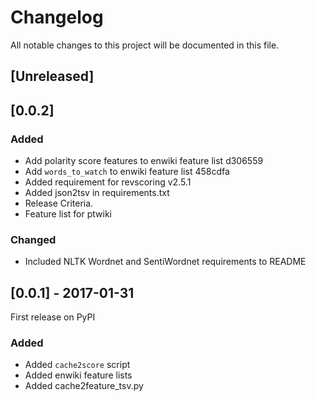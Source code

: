 # Changelog
All notable changes to this project will be documented in this file.

## [Unreleased]

## [0.0.2]

### Added
- Add polarity score features to enwiki feature list d306559
- Add `words_to_watch` to enwiki feature list 458cdfa
- Added requirement for revscoring v2.5.1
- Added json2tsv in requirements.txt
- Release Criteria.
- Feature list for ptwiki

### Changed
- Included NLTK Wordnet and SentiWordnet requirements to README

## [0.0.1] - 2017-01-31
First release on PyPI
### Added
- Added `cache2score` script
- Added enwiki feature lists
- Added cache2feature_tsv.py
